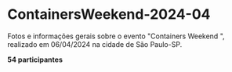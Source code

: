 # ContainersWeekend-2024-04
Fotos e informações gerais sobre o evento "Containers Weekend ", realizado em 06/04/2024 na cidade de São Paulo-SP.

**54 participantes**
